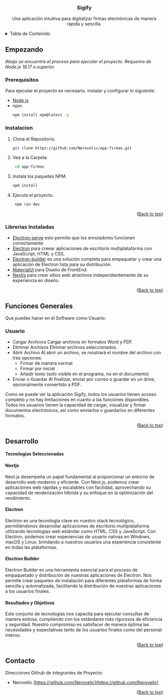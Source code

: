 <!--PROJECT BANNER-->

<a name="readme-top"></a>
<br />

<div align="center">
  <h3 align="center">Sigify</h3>
  <p align="center">
    Una aplicación intuitiva para digitalizar firmas electrónicas de manera rápida y sencilla.
  </p>
</div>
<!--TABLE OF CONTENTS-->
<details>
  <summary>Tabla de Contenido</summary>
  <ol>
    <li>
      <a href="#empezando">Empezando</a>
      <ul>
        <li><a href="#prerequisitos">Prerequisitos</a></li>
        <li><a href="#instalacion">Instalacion</a></li>
      </ul>
    </li>
    <li>
      <a href="#funciones-generales">Funciones Generales</a>
      <ul>
        <li><a href="#usuario">Usuario</a></li>
      </ul>
    </li>
    <li><a href="#librerias-instaladas">Librerias Instaladas</a></li>
     <li>
      <a href="#desarrollo">Desarrollo</a>
      <ul>
        <li><a href="#tecnologías-seleccionadas">Tecnologías Seleccionadas</a></li>
          <ul>
            <li><a href="#nextjs">Next.js</a></li>
            <li><a href="#electron">Electron</a></li>
            <li><a href="#electron-builder">Electron Builder</a></li>
          </ul>
        <li><a href="#resultados-y-objetivos">Resultados y Objetivos</a></li>
      </ul>
     </li>
    <li><a href="#contacto">Contacto</a></li>
  </ol>
</details>

<!-- GETTING STARTED -->

## Empezando

_Abajo se encuentra el proceso para ejecutar el proyecto. Requerira de Node.js 18.17 o superior._

### Prerequisitos

Para ejecutar el proyecto es necesario, instalar y configurar lo siguiente:

- [Node.js](https://nodejs.org/)
- npm
  ```sh
  npm install npm@latest -g
  ```
### Instalacion

1. Clona el Repositorio.
   ```sh
   git clone https://github.com/Nerovelic/app-firmas.git
   ```
2. Vea a la Carpeta
   ```sh
    cd app-firmas
   ```
3. Instala los paquetes NPM.
   ```sh
   npm install
   ```
4. Ejecuta el proyecto.
   ```sh
    npm run dev
   ```
   <p align="right">(<a href="#readme-top">Back to top</a>)</p>

<!-- System Function -->

### Librerias Instaladas

- [Electron-serve](https://www.npmjs.com/package/electron-serve) esto permite que los enrutadores funcionen correctamente.
- [Electron](https://www.electronjs.org/es/) para creear aplicaciones de escritorio multiplataforma con JavaScript, HTML y CSS.
- [Electron-builder](https://www.electron.build/index.html) es una solución completa para empaquetar y crear una aplicación de Electron lista para su distribución.
- [MaterialUI](https://mui.com/) para Diseño de FrontEnd.
- [Nextjs](https://nextjs.org/) para crear sitios web atractivos independientemente de su experiencia en diseño.
  
 <p align="right">(<a href="#readme-top">Back to top</a>)</p>

## Funciones Generales

Que puedes hacer en el Software como Usuario:

### Usuario

- Cargar Archivos
  Cargar archivos en formatos Word y PDF.
- Eliminar Archivos
  Eliminar archivos seleccionados.
- Abrir Archivo
  Al abrir un archivo, se mostrará el nombre del archivo con tres opciones:
  - Firmar de manera normal
  - Firmar por inicial
  - Añadir texto (solo visible en el programa, no en el documento)
- Enviar o Guardar
  Al finalizar, enviar por correo o guardar en un drive, opcionalmente convertido a PDF.

Como se puede ver la aplicación  Sigify, todos los usuarios tienen acceso completo y no hay limitaciones en cuanto a las funciones disponibles. Todos los usuarios tienen la capacidad de cargar, visualizar y firmar documentos electrónicos, así como enviarlos o guardarlos en diferentes formatos. 

 <p align="right">(<a href="#readme-top">Back to top</a>)</p>

<!-- DEVELOPMENT -->

## Desarrollo

#### Tecnologías Seleccionadas

#### Nextjs

Next.js desempeña un papel fundamental al proporcionar un entorno de desarrollo web moderno y eficiente. Con Next.js, podemos crear aplicaciones web rápidas y escalables con facilidad, aprovechando su capacidad de renderización híbrida y su enfoque en la optimización del rendimiento.

#### Electron

Electron es una tecnología clave en nuestro stack tecnológico, permitiéndonos desarrollar aplicaciones de escritorio multiplataforma utilizando tecnologías web estándar como HTML, CSS y JavaScript. Con Electron, podemos crear experiencias de usuario nativas en Windows, macOS y Linux, brindando a nuestros usuarios una experiencia consistente en todas las plataformas.

#### Electron Builder

Electron Builder es una herramienta esencial para el proceso de empaquetado y distribución de nuestras aplicaciones de Electron. Nos permite crear paquetes de instalación para diferentes plataformas de forma sencilla y automatizada, facilitando la distribución de nuestras aplicaciones a los usuarios finales.

#### Resultados y Objetivos

Este conjunto de tecnologías nos capacita para ejecutar consultas de manera exitosa, cumpliendo con los estándares más rigurosos de eficiencia y seguridad. Nuestro compromiso es satisfacer de manera óptima las necesidades y expectativas tanto de los usuarios finales como del personal interno.

<p align="right">(<a href="#readme-top">Back to top</a>)</p>

<!-- CONTACT -->

## Contacto

Direcciones Github de integrantes de Proyecto:

- Nerovelic  [https://github.com/Nerovelic](https://github.com/Nerovelic)

<p align="right">(<a href="#readme-top">Back to top</a>)</p>
